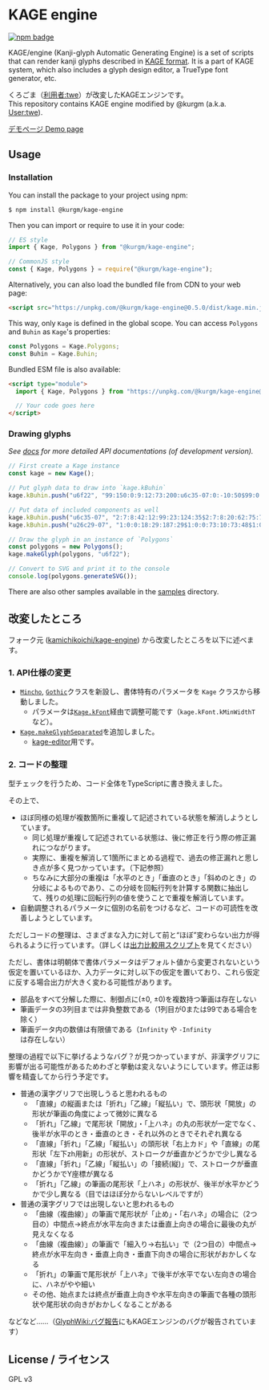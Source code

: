 # KAGE engine

[![npm badge](https://img.shields.io/npm/v/@kurgm/kage-engine)](https://www.npmjs.com/package/@kurgm/kage-engine)

KAGE/engine (Kanji-glyph Automatic Generating Engine) is a set of scripts that can render kanji glyphs described in [KAGE format](https://glyphwiki.org/wiki/GlyphWiki:KAGE%e3%83%87%e3%83%bc%e3%82%bf%e4%bb%95%e6%a7%98).
It is a part of KAGE system, which also includes a glyph design editor, a TrueType font generator, etc.

くろごま（[利用者:twe](https://glyphwiki.org/wiki/User:twe)）が改変したKAGEエンジンです。  
This repository contains KAGE engine modified by @kurgm (a.k.a. [User:twe](https://glyphwiki.org/wiki/User:twe)).

[デモページ Demo page](https://kurgm.github.io/kage-engine/)

## Usage

### Installation

You can install the package to your project using npm:
```sh
$ npm install @kurgm/kage-engine
```
Then you can import or require to use it in your code:
```js
// ES style
import { Kage, Polygons } from "@kurgm/kage-engine";

// CommonJS style
const { Kage, Polygons } = require("@kurgm/kage-engine");
```

Alternatively, you can also load the bundled file from CDN to your web page:
```html
<script src="https://unpkg.com/@kurgm/kage-engine@0.5.0/dist/kage.min.js"></script>
```
This way, only `Kage` is defined in the global scope. You can access `Polygons` and `Buhin` as `Kage`'s properties:
```js
const Polygons = Kage.Polygons;
const Buhin = Kage.Buhin;
```

Bundled ESM file is also available:
```html
<script type="module">
  import { Kage, Polygons } from "https://unpkg.com/@kurgm/kage-engine@0.6.0/dist/kage.min.mjs";

  // Your code goes here
</script>
```

### Drawing glyphs

*See [docs](docs/classes/Kage.md) for more detailed API documentations (of development version).*

```js
// First create a Kage instance
const kage = new Kage();

// Put glyph data to draw into `kage.kBuhin`
kage.kBuhin.push("u6f22", "99:150:0:9:12:73:200:u6c35-07:0:-10:50$99:0:0:54:10:190:199:u26c29-07");

// Put data of included components as well
kage.kBuhin.push("u6c35-07", "2:7:8:42:12:99:23:124:35$2:7:8:20:62:75:71:97:85$2:7:8:12:123:90:151:81:188$2:2:7:63:144:109:118:188:51");
kage.kBuhin.push("u26c29-07", "1:0:0:18:29:187:29$1:0:0:73:10:73:48$1:0:0:132:10:132:48$1:12:13:44:59:44:87$1:2:2:44:59:163:59$1:22:23:163:59:163:87$1:2:2:44:87:163:87$1:0:0:32:116:176:116$1:0:0:21:137:190:137$7:32:7:102:59:102:123:102:176:10:190$2:7:0:105:137:126:169:181:182");

// Draw the glyph in an instance of `Polygons`
const polygons = new Polygons();
kage.makeGlyph(polygons, "u6f22");

// Convert to SVG and print it to the console
console.log(polygons.generateSVG());
```

There are also other samples available in the [samples](samples/) directory.

## 改変したところ

フォーク元 ([kamichikoichi/kage-engine](https://github.com/kamichikoichi/kage-engine)) から改変したところを以下に述べます。

### 1. API仕様の変更

- [`Mincho`](docs/classes/Mincho.md), [`Gothic`](docs/classes/Gothic.md)クラスを新設し、書体特有のパラメータを `Kage` クラスから移動しました。
    - パラメータは[`Kage.kFont`](docs/classes/Kage.md#kfont)経由で調整可能です（`kage.kFont.kMinWidthT` など）。
- [`Kage.makeGlyphSeparated`](docs/classes/Kage.md#makeglyphseparated)を追加しました。
    - [kage-editor](https://github.com/kurgm/kage-editor)用です。

### 2. コードの整理

型チェックを行うため、コード全体をTypeScriptに書き換えました。

その上で、
- ほぼ同様の処理が複数箇所に重複して記述されている状態を解消しようとしています。
    - 同じ処理が重複して記述されている状態は、後に修正を行う際の修正漏れにつながります。
    - 実際に、重複を解消して1箇所にまとめる過程で、過去の修正漏れと思しき点が多く見つかっています。（下記参照）
    - ちなみに大部分の重複は「水平のとき」「垂直のとき」「斜めのとき」の分岐によるものであり、この分岐を回転行列を計算する関数に抽出して、残りの処理に回転行列の値を使うことで重複を解消しています。
- 自動調整されるパラメータに個別の名前をつけるなど、コードの可読性を改善しようとしています。

ただしコードの整理は、さまざまな入力に対して前と“ほぼ”変わらない出力が得られるように行っています。（詳しくは[出力比較用スクリプト](https://github.com/kurgm/kage-engine-compare)を見てください）

ただし、書体は明朝体で書体パラメータはデフォルト値から変更されないという仮定を置いているほか、入力データに対し以下の仮定を置いており、これら仮定に反する場合出力が大きく変わる可能性があります。

- 部品をすべて分解した際に、制御点に(±0, ±0)を複数持つ筆画は存在しない
- 筆画データの3列目までは非負整数である（1列目が0または99である場合を除く）
- 筆画データ内の数値は有限値である（`Infinity` や `-Infinity` は存在しない）

整理の過程で以下に挙げるようなバグ？が見つかっていますが、非漢字グリフに影響が出る可能性があるためわざと挙動は変えないようにしています。修正は影響を精査してから行う予定です。

- 普通の漢字グリフで出現しうると思われるもの
    - 「直線」の縦画または「折れ」「乙線」「縦払い」で、頭形状「開放」の形状が筆画の角度によって微妙に異なる
    - 「折れ」「乙線」で尾形状「開放」・「上ハネ」の丸の形状が一定でなく、後半が水平のとき・垂直のとき・それ以外のときでそれぞれ異なる
    - 「直線」「折れ」「乙線」「縦払い」の頭形状「右上カド」や「直線」の尾形状「左下zh用新」の形状が、ストロークが垂直かどうかで少し異なる
    - 「直線」「折れ」「乙線」「縦払い」の「接続(縦)」で、ストロークが垂直かどうかでY座標が異なる
    - 「折れ」「乙線」の筆画の尾形状「上ハネ」の形状が、後半が水平かどうかで少し異なる（目ではほぼ分からないレベルですが）
- 普通の漢字グリフでは出現しないと思われるもの
    - 「曲線（複曲線）」の筆画で尾形状が「止め」・「右ハネ」の場合に（2つ目の）中間点→終点が水平左向きまたは垂直上向きの場合に最後の丸が見えなくなる
    - 「曲線（複曲線）」の筆画で「細入り→右払い」で（2つ目の）中間点→終点が水平左向き・垂直上向き・垂直下向きの場合に形状がおかしくなる
    - 「折れ」の筆画で尾形状が「上ハネ」で後半が水平でない左向きの場合に、ハネがやや細い
    - その他、始点または終点が垂直上向きや水平左向きの筆画で各種の頭形状や尾形状の向きがおかしくなることがある

などなど……（[GlyphWiki:バグ報告](http://glyphwiki.org/wiki/GlyphWiki:%E3%83%90%E3%82%B0%E5%A0%B1%E5%91%8A)にもKAGEエンジンのバグが報告されています）

## License / ライセンス

GPL v3

